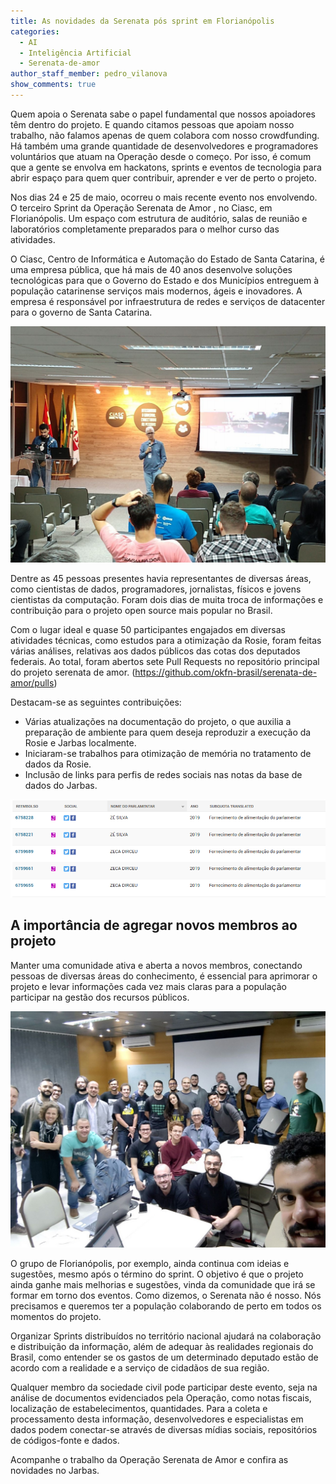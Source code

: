 ```yaml
---
title: As novidades da Serenata pós sprint em Florianópolis
categories:
  - AI
  - Inteligência Artificial
  - Serenata-de-amor
author_staff_member: pedro_vilanova
show_comments: true
---
```


Quem apoia o Serenata sabe o papel fundamental que nossos apoiadores têm dentro do projeto. E quando citamos pessoas que apoiam nosso trabalho, não falamos apenas de quem colabora com nosso crowdfunding. Há também uma grande quantidade de desenvolvedores e programadores voluntários que atuam na Operação desde o começo. Por isso, é comum que a gente se envolva em hackatons, sprints e eventos de tecnologia para abrir espaço para quem quer contribuir, aprender e ver de perto o projeto.

Nos dias 24 e 25 de maio, ocorreu o mais recente evento nos envolvendo. O terceiro Sprint da Operação Serenata de Amor , no Ciasc, em Florianópolis. Um espaço com estrutura de auditório, salas de reunião e laboratórios completamente preparados para o melhor curso das atividades.

O Ciasc, Centro de Informática e Automação do Estado de Santa Catarina, é uma empresa pública, que há mais de 40 anos desenvolve soluções tecnológicas para que o Governo do Estado e dos Municípios entreguem à população catarinense serviços mais modernos, ágeis e inovadores. A empresa é responsável por infraestrutura de redes e serviços de datacenter para o governo de Santa Catarina.

![Ciasc](/images/posts/2019-05-31-sprint-florianopolis1.jpeg)

Dentre as 45 pessoas presentes havia representantes de diversas áreas, como cientistas de dados, programadores, jornalistas, físicos e jovens cientistas da computação. Foram dois dias de muita troca de informações e contribuição para o projeto open source mais popular no Brasil.

Com o lugar ideal e quase 50 participantes engajados em diversas atividades técnicas, como estudos para a otimização da Rosie, foram feitas várias análises, relativas aos dados públicos das cotas dos deputados federais. Ao total, foram abertos sete Pull Requests no repositório principal do projeto serenata de amor. (https://github.com/okfn-brasil/serenata-de-amor/pulls)

Destacam-se as seguintes contribuições:

- Várias atualizações na documentação do projeto, o que auxilia a preparação de ambiente para quem deseja reproduzir a execução da Rosie e Jarbas localmente.
- Iniciaram-se trabalhos para otimização de memória no tratamento de dados da Rosie.
- Inclusão de links para perfis de redes sociais nas notas da base de dados do Jarbas.

![Jarbas](/images/posts/2019-05-31-sprint-florianopolis2.png)

## A importância de agregar novos membros ao projeto

Manter uma comunidade ativa e aberta a novos membros, conectando pessoas de diversas áreas do conhecimento, é essencial para aprimorar o projeto e levar informações cada vez mais claras para a população participar na gestão dos recursos públicos.

![Foto oficial](/images/posts/2019-05-31-sprint-florianopolis3.jpeg)

O grupo de Florianópolis, por exemplo, ainda continua com ideias e sugestões, mesmo após o término do sprint. O objetivo é que o projeto ainda ganhe mais melhorias e sugestões, vinda da comunidade que irá se formar em torno dos eventos. Como dizemos, o Serenata não é nosso. Nós precisamos e queremos ter a população colaborando de perto em todos os momentos do projeto.

Organizar Sprints distribuídos no território nacional ajudará na colaboração e distribuição da informação, além de adequar às realidades regionais do Brasil, como entender se os gastos de um determinado deputado estão de acordo com a realidade e a serviço de cidadãos de sua região.

Qualquer membro da sociedade civil pode participar deste evento, seja na análise de documentos evidenciados pela Operação, como notas fiscais, localização de estabelecimentos, quantidades. Para a coleta e processamento desta informação, desenvolvedores e especialistas em dados podem conectar-se através de diversas mídias sociais, repositórios de códigos-fonte e dados.

Acompanhe o trabalho da Operação Serenata de Amor e confira as novidades no Jarbas.
